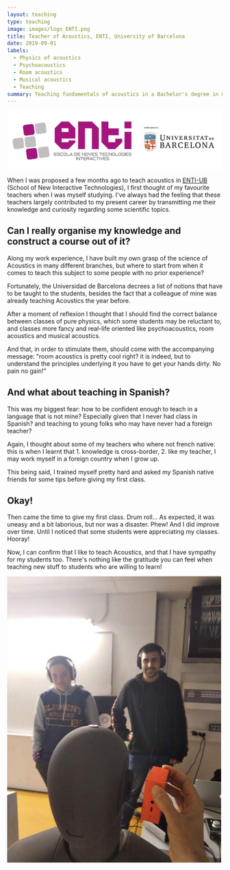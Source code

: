 ```yaml
---
layout: teaching
type: teaching
image: images/logo_ENTI.png
title: Teacher of Acoustics, ENTI, University of Barcelona
date: 2019-09-01
labels:
  - Physics of acoustics
  - Psychoacoustics
  - Room acoustics
  - Musical acoustics
  - Teaching
summary: Teaching fundamentals of acoustics in a Bachelor's degree in music and sound production for the entertainment industry.
---
```


<img class="ui image" src="../images/logo_ENTI.jpg">

When I was proposed a few months ago to teach acoustics in [ENTI-UB](https://enti.cat/en/course/degree-music-sound-production/) (School of New Interactive Technologies), I first thought of my favourite teachers when I was myself studying. I've always had the feeling that these teachers largely contributed to my present career by transmitting me their knowledge and curiosity regarding some scientific topics.

## Can I really organise my knowledge and construct a course out of it?

Along my work experience, I have built my own grasp of the science of Acoustics in many different branches, but where to start from when it comes to teach this subject to some people with no prior experience?

Fortunately, the Universidad de Barcelona decrees a list of notions that have to be taught to the students, besides the fact that a colleague of mine was already teaching Acoustics the year before.

After a moment of reflexion I thought that I should find the correct balance between classes of pure physics, which some students may be reluctant to, and classes more fancy and real-life oriented like psychoacoustics, room acoustics and musical acoustics.

And that, in order to stimulate them, should come with the accompanying message: "room acoustics is pretty cool right? it is indeed, but to understand the principles underlying it you have to get your hands dirty. No pain no gain!"

## And what about teaching in Spanish?

This was my biggest fear: how to be confident enough to teach in a language that is not mine? Especially given that I never had class in Spanish? and teaching to young folks who may have never had a foreign teacher?

Again, I thought about some of my teachers who where not french native: this is when I learnt that 1. knowledge is cross-border, 2. like my teacher, I may work myself in a foreign country when I grow up.

This being said, I trained myself pretty hard and asked my Spanish native friends for some tips before giving my first class.

## Okay!

Then came the time to give my first class. Drum roll... As expected, it was uneasy and a bit laborious, but nor was a disaster. Phew! And I did improve over time. Until I noticed that some students were appreciating my classes. Hooray!

Now, I can confirm that I like to teach Acoustics, and that I have sympathy for my students too. There's nothing like the gratitude you can feel when teaching new stuff to students who are willing to learn!

<div class="one wide column">
  <img class="ui centered medium image" src="../images/demo_dummy_ENTI_500px.jpg">
</div>
